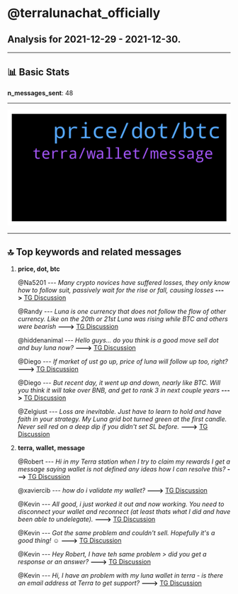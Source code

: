 # **@terralunachat_officially**
 ## Analysis for **2021-12-29** - **2021-12-30**.

---

## 📊 **Basic Stats**

**n_messages_sent**: 48

---
![wordcloud](terralunachat_officially_1Days_wordcloud.png)

---


## 🔝 **Top keywords and related messages**

1. **price, dot, btc**

    @Na5201 --- *Many crypto novices have suffered losses, they only know how to follow suit, passively wait for the rise or fall, causing losses* **--->** [TG Discussion](https://t.me/terralunachat_officially/22316)

    @Randy --- *Luna is one currency that does not follow the flow of other currency. Like on the 20th or 21st Luna was rising while BTC and others were bearish* **--->** [TG Discussion](https://t.me/terralunachat_officially/22250)

    @hiddenanimal --- *Hello guys... do you think is a good move sell dot and buy luna now?* **--->** [TG Discussion](https://t.me/terralunachat_officially/22235)

    @Diego --- *If market of ust go up, price of luna will follow up too, right?* **--->** [TG Discussion](https://t.me/terralunachat_officially/22249)

    @Diego --- *But recent day, it went up and down, nearly like BTC. Will you think it will take over BNB, and get to rank 3 in next couple years* **--->** [TG Discussion](https://t.me/terralunachat_officially/22251)

    @Zelgiust --- *Loss are inevitable. Just have to learn to hold and have faith in your strategy. My Luna grid bot turned green at the first candle. Never sell red on a deep dip if you didn't set SL before.* **--->** [TG Discussion](https://t.me/terralunachat_officially/22319)

2. **terra, wallet, message**

    @Robert --- *Hi in my Terra station when I try to claim my rewards I get a message saying wallet is not defined any ideas how I can resolve this?* **--->** [TG Discussion](https://t.me/terralunachat_officially/22204)

    @xaviercib --- *how do i validate my wallet?* **--->** [TG Discussion](https://t.me/terralunachat_officially/22215)

    @Kevin --- *All good, i just worked it out and now working. You need to disconnect your wallet and reconnect (at least thats what I did and have been able to undelegate).* **--->** [TG Discussion](https://t.me/terralunachat_officially/22278)

    @Kevin --- *Got the same problem and couldn't sell. Hopefully it's a good thing! ☺️* **--->** [TG Discussion](https://t.me/terralunachat_officially/22193)

    @Kevin --- *Hey Robert, I have teh same problem > did you get a response or an answer?* **--->** [TG Discussion](https://t.me/terralunachat_officially/22275)

    @Kevin --- *Hi, I have an problem with my luna wallet in terra - is there an email address at Terra to get support?* **--->** [TG Discussion](https://t.me/terralunachat_officially/22274)

